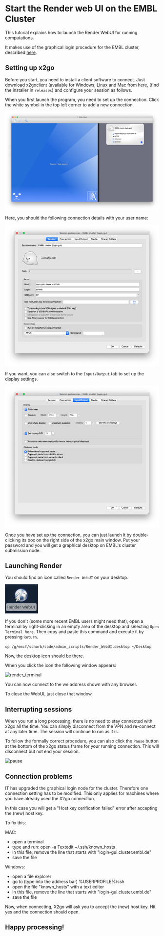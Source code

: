 # Start the Render web UI on the EMBL Cluster

This tutorial explains how to launch the Render WebUI for running computations.

It makes use of the graphical login procedure for the EMBL cluster, described [here](https://wiki.embl.de/cluster/Env).


## Setting up x2go

Before you start, you need to install a client software to connect.
Just download x2goclient (available for Windows, Linux and Mac from [here](https://wiki.x2go.org/doku.php/doc:installation:x2goclient), (find the installer in ```releases```) and configure your session as follows.

When you first launch the program, you need to set up the connection. Click the white symbol in the top left corner to add a new connection.

![x2go](img/X2go.png "x2go")

Here, you should the following connection details with your user name:

![x2go_connect](img/conn_01.png "x2go - connection details")

If you want, you can also switch to the `Input/Output` tab to set up the display settings.

![x2go_disp](img/conn_disp.png "x2go - display settings")


Once you have set up the connection, you can just launch it by double-clicking its box on the right side of the x2go main window. Put your password and you will get a graphical desktop on EMBL's cluster submission node.

## Launching Render

You should find an icon called `Render WebUI` on your desktop.

![desktop](img/render_desktop_icon.png "Render - Desktop icon")

If you don't (some more recent EMBL users might need that), open a terminal by right-clicking in an empty area of the desktop and selecting `Open Terminal here`.
Then copy and paste this command and execute it by pressing `Return`.

```cp /g/emcf/schorb/code/admin_scripts/Render_WebUI.desktop ~/Desktop```

Now, the desktop icon should be there.

When you click the icon the following window appears:

![render_terminal](img/render_terminal.png "x2go - display settings")

You can now connect to the we address shown with any browser.

To close the WebUI, just close that window.

## Interrupting sessions

When you run a long processing, there is no need to stay connected with x2go all the time. You can simply disconnect from the VPN and re-connect at any later time. The session will continue to run as it is.

To follow the formally correct procedure, you can also click the `Pause` button at the bottom of the x2go status frame for your running connection. This will disconnect but not end your session.

![pause](img/x2go_pause.png "x2go - Pause")




## Connection problems


IT has upgraded the graphical login node for the cluster.
Therefore one connection setting has to be modified.
This only applies for machines where you have already used the X2go connection.

In this case you will get a "Host key cerification failed" error after accepting the (new) host key.


To fix this:

MAC:

- open a terminal
- type and run:
     open -a Textedit ~/.ssh/known_hosts
- in this file, remove the line that starts with "login-gui.cluster.embl.de"
- save the file


Windows:
- open a file explorer
- go to (type into the address bar) %USERPROFILE%\ssh
- open the file "known_hosts" with a text editor
- in this file, remove the line that starts with "login-gui.cluster.embl.de"
- save the file


Now, when connecting, X2go will ask you to accept the (new) host key. Hit yes and the connection should open.

## Happy processing!
